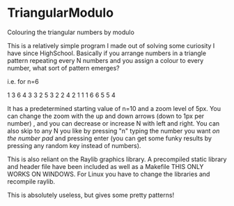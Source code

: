# TriangularModulo
Colouring the triangular numbers by modulo

This is a relatively simple program I made out of solving some curiosity I have since HighSchool. Basically if you arrange numbers in a triangle pattern repeating every N numbers and you assign a colour to every number, what sort of pattern emerges? 

i.e. for n=6

1 3 6 4 3 3
2 5 3 2 2
4 2 1 1
1 6 6
5 5
4

It has a predetermined starting value of n=10 and a zoom level of 5px. You can change the zoom with the up and down arrows (down to 1px per number) , and you can decrease or increase N with left and right. You can also skip to any N you like by pressing "n" typing the number you want *on the number pad* and pressing enter (you can get some funky results by pressing any random key instead of numbers). 

This is also reliant on the Raylib graphics library. A precompiled static library and header file have been included as well as a Makefile THIS ONLY WORKS ON WINDOWS. For Linux you have to change the libraries and recompile raylib.


This is absolutely useless, but gives some pretty patterns!
